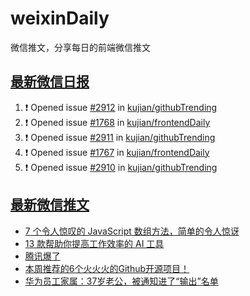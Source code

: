 # weixinDaily
微信推文，分享每日的前端微信推文

## [最新微信日报](https://github.com/kujian/weixinDaily/issues)

<!--START_SECTION:activity-->
1. ❗ Opened issue [#2912](https://github.com/kujian/githubTrending/issues/2912) in [kujian/githubTrending](https://github.com/kujian/githubTrending)
2. ❗ Opened issue [#1768](https://github.com/kujian/frontendDaily/issues/1768) in [kujian/frontendDaily](https://github.com/kujian/frontendDaily)
3. ❗ Opened issue [#2911](https://github.com/kujian/githubTrending/issues/2911) in [kujian/githubTrending](https://github.com/kujian/githubTrending)
4. ❗ Opened issue [#1767](https://github.com/kujian/frontendDaily/issues/1767) in [kujian/frontendDaily](https://github.com/kujian/frontendDaily)
5. ❗ Opened issue [#2910](https://github.com/kujian/githubTrending/issues/2910) in [kujian/githubTrending](https://github.com/kujian/githubTrending)
<!--END_SECTION:activity-->


## [最新微信推文](https://weixin.qdkfweb.cn/)

<!-- BLOG-POST-LIST:START -->
- [7 个令人惊叹的 JavaScript 数组方法，简单的令人惊讶](https://weixin.qdkfweb.cn/63607.html)
- [13 款帮助你提高工作效率的 AI 工具](https://weixin.qdkfweb.cn/63606.html)
- [腾讯爆了](https://weixin.qdkfweb.cn/63611.html)
- [本周推荐的6个火火火的Github开源项目！](https://weixin.qdkfweb.cn/63630.html)
- [华为员工家属：37岁老公，被通知进了“输出”名单](https://weixin.qdkfweb.cn/63619.html)
<!-- BLOG-POST-LIST:END -->